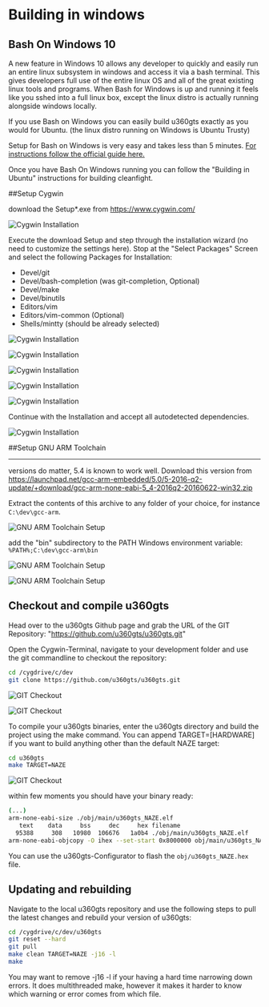 # Building in windows


## Bash On Windows 10

A new feature in Windows 10 allows any developer to quickly and easily run an entire linux subsystem in windows and access it via a bash terminal. This gives developers full use of the entire linux OS and all of the great existing linux tools and programs. When Bash for Windows is up and running it feels like you sshed into a full linux box, except the linux distro is actually running alongside windows locally.

If you use Bash on Windows you can easily build u360gts exactly as you would for Ubuntu. (the linux distro running on Windows is Ubuntu Trusty)

Setup for Bash on Windows is very easy and takes less than 5 minutes. [For instructions follow the official guide here.](https://msdn.microsoft.com/commandline/wsl/install_guide)

Once you have Bash On Windows running you can follow the "Building in Ubuntu" instructions for building cleanfight.

##Setup Cygwin

download the Setup*.exe from https://www.cygwin.com/

![Cygwin Installation](assets/building-in-windows/001.cygwin_dl.png)

Execute the download Setup and step through the installation  wizard (no need to customize the settings here). Stop at the  "Select Packages" Screen and select the following Packages
for Installation:

- Devel/git
- Devel/bash-completion (was git-completion, Optional)
- Devel/make
- Devel/binutils
- Editors/vim	 
- Editors/vim-common (Optional)
- Shells/mintty (should be already selected)

![Cygwin Installation](assets/building-in-windows/002.cygwin_setup.png)

![Cygwin Installation](assets/building-in-windows/003.cygwin_setup.png)

![Cygwin Installation](assets/building-in-windows/004.cygwin_setup.png)

![Cygwin Installation](assets/building-in-windows/005.cygwin_setup.png)

![Cygwin Installation](assets/building-in-windows/006.cygwin_setup.png)


Continue with the Installation and accept all autodetected dependencies.

![Cygwin Installation](assets/building-in-windows/007.cygwin_setup.png)


##Setup GNU ARM Toolchain

----------

versions do matter, 5.4 is known to work well. Download this version from https://launchpad.net/gcc-arm-embedded/5.0/5-2016-q2-update/+download/gcc-arm-none-eabi-5_4-2016q2-20160622-win32.zip 


Extract the contents of this archive to any folder of your choice, for instance ```C:\dev\gcc-arm```. 

![GNU ARM Toolchain Setup](assets/building-in-windows/008.toolchain.png)

add the "bin" subdirectory to the PATH Windows environment variable: ```%PATH%;C:\dev\gcc-arm\bin```

![GNU ARM Toolchain Setup](assets/building-in-windows/009.toolchain_path.png)

![GNU ARM Toolchain Setup](assets/building-in-windows/010.toolchain_path.png)

## Checkout and compile u360gts

Head over to the u360gts Github page and grab the URL of the GIT Repository: "https://github.com/u360gts/u360gts.git"

Open the Cygwin-Terminal, navigate to your development folder and use the git commandline to checkout the repository:

```bash
cd /cygdrive/c/dev
git clone https://github.com/u360gts/u360gts.git
```
![GIT Checkout](assets/building-in-windows/011.git_checkout.png)

![GIT Checkout](assets/building-in-windows/012.git_checkout.png)

To compile your u360gts binaries, enter the u360gts directory and build the project using the make command. You can append TARGET=[HARDWARE] if you want to build anything other than the default NAZE target:

```bash
cd u360gts
make TARGET=NAZE
```

![GIT Checkout](assets/building-in-windows/013.compile.png)

within few moments you should have your binary ready:

```bash
(...)
arm-none-eabi-size ./obj/main/u360gts_NAZE.elf
   text    data     bss     dec     hex filename
  95388     308   10980  106676   1a0b4 ./obj/main/u360gts_NAZE.elf
arm-none-eabi-objcopy -O ihex --set-start 0x8000000 obj/main/u360gts_NAZE.elf obj/u360gts_NAZE.hex
```

You can use the u360gts-Configurator to flash the ```obj/u360gts_NAZE.hex``` file.

## Updating and rebuilding

Navigate to the local u360gts repository and use the following steps to pull the latest changes and rebuild your version of u360gts:

```bash
cd /cygdrive/c/dev/u360gts
git reset --hard
git pull
make clean TARGET=NAZE -j16 -l
make
```

You may want to remove -j16 -l if your having a hard time narrowing down errors.  It does multithreaded make, however it makes it harder to know which warning or error comes from which file.

